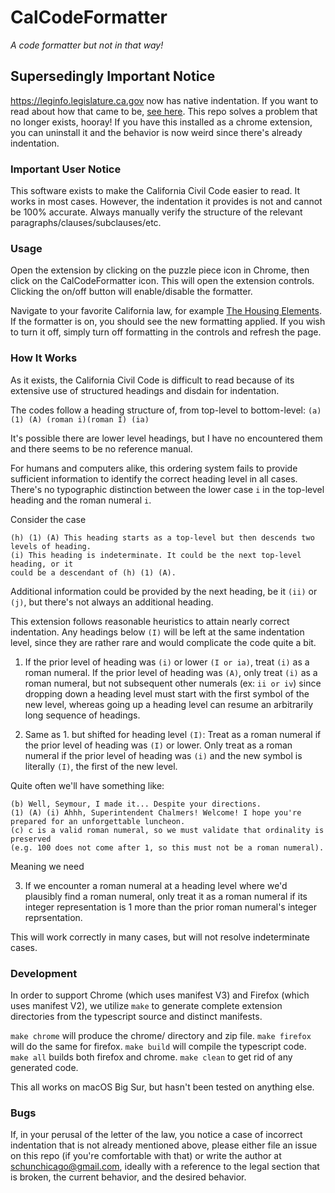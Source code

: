 
# CalCodeFormatter
_A code formatter but not in that way!_

## Supersedingly Important Notice
https://leginfo.legislature.ca.gov now has native indentation. If you want to
read about how that came to be, [see here](https://blog.stevenchun.me/2022/07/When-You-Try-to-Make-A-Christmas-Present-and-End-Up-Reformatting-the-Official-California-Legal-Code/). This repo solves
a problem that no longer exists, hooray! If you have this installed as a chrome
extension, you can uninstall it and the behavior is now weird since there's
already indentation.


### Important User Notice
This software exists to make the California Civil Code easier to read. It works
in most cases. However, the indentation it provides is not and cannot be 100%
accurate. Always manually verify the structure of the relevant paragraphs/clauses/subclauses/etc.

### Usage
Open the extension by clicking on the puzzle piece icon in Chrome, then click on the
CalCodeFormatter icon. This will open the extension controls. Clicking the
on/off button will enable/disable the formatter.

Navigate to your favorite California law, for example [The Housing
Elements](https://leginfo.legislature.ca.gov/faces/codes_displayText.xhtml?lawCode=GOV&division=1.&title=7.&part=&chapter=3.&article=10.6.).
If the formatter is on, you should see the new formatting applied. If you wish
to turn it off, simply turn off formatting in the controls and refresh the page.

### How It Works

As it exists, the California Civil Code is difficult to read because of its
extensive use of structured headings and disdain for indentation.

The codes follow a heading structure of, from top-level to bottom-level:
`(a) (1) (A) (roman i)(roman I) (ia)`

It's possible there are lower level headings, but I have no encountered them and
there seems to be no reference manual.

For humans and computers alike, this ordering system fails to provide sufficient
information to identify the correct heading level in all cases. There's no typographic
distinction between the lower case `i` in the top-level heading and the roman numeral `i`.

Consider the case
``````
(h) (1) (A) This heading starts as a top-level but then descends two
levels of heading.
(i) This heading is indeterminate. It could be the next top-level heading, or it
could be a descendant of (h) (1) (A).
``````

Additional information could be provided by the next heading, be it `(ii)` or `(j)`,
but there's not always an additional heading.

This extension follows reasonable heuristics to attain nearly correct
indentation. Any headings below `(I)` will be left at the same indentation level,
since they are rather rare and would complicate the code quite a bit.

1. If the prior level of heading was `(i)` or lower `(I or ia)`, treat `(i)` as a roman
   numeral. If the prior level of heading was `(A)`, only treat `(i)` as a roman
   numeral, but not subsequent other numerals (ex: `ii or iv`) since
   dropping down a heading level must start with the first symbol of the new
   level, whereas going up a heading level can resume an arbitrarily long
   sequence of headings.

2. Same as 1. but shifted for heading level `(I)`: Treat as a roman numeral if the
   prior level of heading was `(I)` or lower. Only treat as a roman numeral if the
   prior level of heading was `(i)` and the new symbol is literally `(I)`, the first
   of the new level.

Quite often we'll have something like:
``````
(b) Well, Seymour, I made it... Despite your directions.
(1) (A) (i) Ahhh, Superintendent Chalmers! Welcome! I hope you're prepared for an unforgettable luncheon.
(c) c is a valid roman numeral, so we must validate that ordinality is preserved
(e.g. 100 does not come after 1, so this must not be a roman numeral).
``````
Meaning we need

3. If we encounter a roman numeral at a heading level where we'd plausibly find
   a roman numeral, only treat it as a roman numeral if its integer
   representation is 1 more than the prior roman numeral's integer
   reprsentation.

This will work correctly in many cases, but will not resolve indeterminate
cases.

### Development
In order to support Chrome (which uses manifest V3) and Firefox (which uses
manifest V2), we utilize `make` to generate complete extension directories from
the typescript source and distinct manifests.

`make chrome` will produce the chrome/ directory and zip file.
`make firefox` will do the same for firefox.
`make build` will compile the typescript code.
`make all` builds both firefox and chrome.
`make clean` to get rid of any generated code.

This all works on macOS Big Sur, but hasn't been tested on anything else.

### Bugs

If, in your perusal of the letter of the law, you notice a case of incorrect
indentation that is not already mentioned above, please either file an issue on
this repo (if you're comfortable with that) or write the author at
schunchicago@gmail.com, ideally with a reference to the legal section that is
broken, the current behavior, and the desired behavior.

